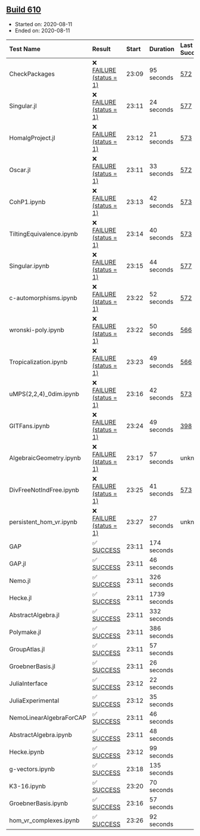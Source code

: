 ## [Build 610](https://oscarci.mathematik.uni-kl.de/job/oscar-stable/610/)

* Started on: 2020-08-11
* Ended on: 2020-08-11

| Test Name    | Result | Start | Duration | Last Success | First Failure |
|:-------------|:-------|:------|:---------|:-------------|:--------------|
| CheckPackages | ❌ [FAILURE (status = 1)](https://oscarci.mathematik.uni-kl.de/job/oscar-stable/610/artifact/logs/build-610/CheckPackages.log) | 23:09 | 95 seconds | [572](https://oscarci.mathematik.uni-kl.de/job/oscar-stable/572/) | [573](https://oscarci.mathematik.uni-kl.de/job/oscar-stable/573/) |
| Singular.jl | ❌ [FAILURE (status = 1)](https://oscarci.mathematik.uni-kl.de/job/oscar-stable/610/artifact/logs/build-610/Singular.jl.log) | 23:11 | 24 seconds | [577](https://oscarci.mathematik.uni-kl.de/job/oscar-stable/577/) | [578](https://oscarci.mathematik.uni-kl.de/job/oscar-stable/578/) |
| HomalgProject.jl | ❌ [FAILURE (status = 1)](https://oscarci.mathematik.uni-kl.de/job/oscar-stable/610/artifact/logs/build-610/HomalgProject.jl.log) | 23:12 | 21 seconds | [573](https://oscarci.mathematik.uni-kl.de/job/oscar-stable/573/) | [574](https://oscarci.mathematik.uni-kl.de/job/oscar-stable/574/) |
| Oscar.jl | ❌ [FAILURE (status = 1)](https://oscarci.mathematik.uni-kl.de/job/oscar-stable/610/artifact/logs/build-610/Oscar.jl.log) | 23:11 | 33 seconds | [572](https://oscarci.mathematik.uni-kl.de/job/oscar-stable/572/) | [573](https://oscarci.mathematik.uni-kl.de/job/oscar-stable/573/) |
| CohP1.ipynb | ❌ [FAILURE (status = 1)](https://oscarci.mathematik.uni-kl.de/job/oscar-stable/610/artifact/logs/build-610/CohP1.ipynb.log) | 23:13 | 42 seconds | [573](https://oscarci.mathematik.uni-kl.de/job/oscar-stable/573/) | [574](https://oscarci.mathematik.uni-kl.de/job/oscar-stable/574/) |
| TiltingEquivalence.ipynb | ❌ [FAILURE (status = 1)](https://oscarci.mathematik.uni-kl.de/job/oscar-stable/610/artifact/logs/build-610/TiltingEquivalence.ipynb.log) | 23:14 | 40 seconds | [573](https://oscarci.mathematik.uni-kl.de/job/oscar-stable/573/) | [574](https://oscarci.mathematik.uni-kl.de/job/oscar-stable/574/) |
| Singular.ipynb | ❌ [FAILURE (status = 1)](https://oscarci.mathematik.uni-kl.de/job/oscar-stable/610/artifact/logs/build-610/Singular.ipynb.log) | 23:15 | 44 seconds | [577](https://oscarci.mathematik.uni-kl.de/job/oscar-stable/577/) | [578](https://oscarci.mathematik.uni-kl.de/job/oscar-stable/578/) |
| c-automorphisms.ipynb | ❌ [FAILURE (status = 1)](https://oscarci.mathematik.uni-kl.de/job/oscar-stable/610/artifact/logs/build-610/c-automorphisms.ipynb.log) | 23:22 | 52 seconds | [572](https://oscarci.mathematik.uni-kl.de/job/oscar-stable/572/) | [573](https://oscarci.mathematik.uni-kl.de/job/oscar-stable/573/) |
| wronski-poly.ipynb | ❌ [FAILURE (status = 1)](https://oscarci.mathematik.uni-kl.de/job/oscar-stable/610/artifact/logs/build-610/wronski-poly.ipynb.log) | 23:22 | 50 seconds | [566](https://oscarci.mathematik.uni-kl.de/job/oscar-stable/566/) | [567](https://oscarci.mathematik.uni-kl.de/job/oscar-stable/567/) |
| Tropicalization.ipynb | ❌ [FAILURE (status = 1)](https://oscarci.mathematik.uni-kl.de/job/oscar-stable/610/artifact/logs/build-610/Tropicalization.ipynb.log) | 23:23 | 49 seconds | [566](https://oscarci.mathematik.uni-kl.de/job/oscar-stable/566/) | [567](https://oscarci.mathematik.uni-kl.de/job/oscar-stable/567/) |
| uMPS(2,2,4)_0dim.ipynb | ❌ [FAILURE (status = 1)](https://oscarci.mathematik.uni-kl.de/job/oscar-stable/610/artifact/logs/build-610/uMPS-2-2-4-_0dim.ipynb.log) | 23:16 | 42 seconds | [573](https://oscarci.mathematik.uni-kl.de/job/oscar-stable/573/) | [574](https://oscarci.mathematik.uni-kl.de/job/oscar-stable/574/) |
| GITFans.ipynb | ❌ [FAILURE (status = 1)](https://oscarci.mathematik.uni-kl.de/job/oscar-stable/610/artifact/logs/build-610/GITFans.ipynb.log) | 23:24 | 49 seconds | [398](https://oscarci.mathematik.uni-kl.de/job/oscar-stable/398/) | [399](https://oscarci.mathematik.uni-kl.de/job/oscar-stable/399/) |
| AlgebraicGeometry.ipynb | ❌ [FAILURE (status = 1)](https://oscarci.mathematik.uni-kl.de/job/oscar-stable/610/artifact/logs/build-610/AlgebraicGeometry.ipynb.log) | 23:17 | 57 seconds | unknown | unknown |
| DivFreeNotIndFree.ipynb | ❌ [FAILURE (status = 1)](https://oscarci.mathematik.uni-kl.de/job/oscar-stable/610/artifact/logs/build-610/DivFreeNotIndFree.ipynb.log) | 23:25 | 41 seconds | [573](https://oscarci.mathematik.uni-kl.de/job/oscar-stable/573/) | [574](https://oscarci.mathematik.uni-kl.de/job/oscar-stable/574/) |
| persistent_hom_vr.ipynb | ❌ [FAILURE (status = 1)](https://oscarci.mathematik.uni-kl.de/job/oscar-stable/610/artifact/logs/build-610/persistent_hom_vr.ipynb.log) | 23:27 | 27 seconds | unknown | unknown |
| GAP | ✅ [SUCCESS](https://oscarci.mathematik.uni-kl.de/job/oscar-stable/610/artifact/logs/build-610/GAP.log) | 23:11 | 174 seconds |  |  |
| GAP.jl | ✅ [SUCCESS](https://oscarci.mathematik.uni-kl.de/job/oscar-stable/610/artifact/logs/build-610/GAP.jl.log) | 23:11 | 46 seconds |  |  |
| Nemo.jl | ✅ [SUCCESS](https://oscarci.mathematik.uni-kl.de/job/oscar-stable/610/artifact/logs/build-610/Nemo.jl.log) | 23:11 | 326 seconds |  |  |
| Hecke.jl | ✅ [SUCCESS](https://oscarci.mathematik.uni-kl.de/job/oscar-stable/610/artifact/logs/build-610/Hecke.jl.log) | 23:11 | 1739 seconds |  |  |
| AbstractAlgebra.jl | ✅ [SUCCESS](https://oscarci.mathematik.uni-kl.de/job/oscar-stable/610/artifact/logs/build-610/AbstractAlgebra.jl.log) | 23:11 | 332 seconds |  |  |
| Polymake.jl | ✅ [SUCCESS](https://oscarci.mathematik.uni-kl.de/job/oscar-stable/610/artifact/logs/build-610/Polymake.jl.log) | 23:11 | 386 seconds |  |  |
| GroupAtlas.jl | ✅ [SUCCESS](https://oscarci.mathematik.uni-kl.de/job/oscar-stable/610/artifact/logs/build-610/GroupAtlas.jl.log) | 23:11 | 57 seconds |  |  |
| GroebnerBasis.jl | ✅ [SUCCESS](https://oscarci.mathematik.uni-kl.de/job/oscar-stable/610/artifact/logs/build-610/GroebnerBasis.jl.log) | 23:11 | 26 seconds |  |  |
| JuliaInterface | ✅ [SUCCESS](https://oscarci.mathematik.uni-kl.de/job/oscar-stable/610/artifact/logs/build-610/JuliaInterface.log) | 23:12 | 22 seconds |  |  |
| JuliaExperimental | ✅ [SUCCESS](https://oscarci.mathematik.uni-kl.de/job/oscar-stable/610/artifact/logs/build-610/JuliaExperimental.log) | 23:12 | 35 seconds |  |  |
| NemoLinearAlgebraForCAP | ✅ [SUCCESS](https://oscarci.mathematik.uni-kl.de/job/oscar-stable/610/artifact/logs/build-610/NemoLinearAlgebraForCAP.log) | 23:11 | 46 seconds |  |  |
| AbstractAlgebra.ipynb | ✅ [SUCCESS](https://oscarci.mathematik.uni-kl.de/job/oscar-stable/610/artifact/logs/build-610/AbstractAlgebra.ipynb.log) | 23:11 | 48 seconds |  |  |
| Hecke.ipynb | ✅ [SUCCESS](https://oscarci.mathematik.uni-kl.de/job/oscar-stable/610/artifact/logs/build-610/Hecke.ipynb.log) | 23:12 | 99 seconds |  |  |
| g-vectors.ipynb | ✅ [SUCCESS](https://oscarci.mathematik.uni-kl.de/job/oscar-stable/610/artifact/logs/build-610/g-vectors.ipynb.log) | 23:18 | 135 seconds |  |  |
| K3-16.ipynb | ✅ [SUCCESS](https://oscarci.mathematik.uni-kl.de/job/oscar-stable/610/artifact/logs/build-610/K3-16.ipynb.log) | 23:20 | 70 seconds |  |  |
| GroebnerBasis.ipynb | ✅ [SUCCESS](https://oscarci.mathematik.uni-kl.de/job/oscar-stable/610/artifact/logs/build-610/GroebnerBasis.ipynb.log) | 23:16 | 57 seconds |  |  |
| hom_vr_complexes.ipynb | ✅ [SUCCESS](https://oscarci.mathematik.uni-kl.de/job/oscar-stable/610/artifact/logs/build-610/hom_vr_complexes.ipynb.log) | 23:26 | 92 seconds |  |  |
